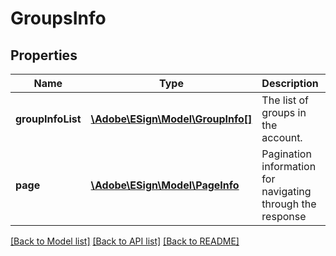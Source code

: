 # GroupsInfo

## Properties
Name | Type | Description | Notes
------------ | ------------- | ------------- | -------------
**groupInfoList** | [**\Adobe\ESign\Model\GroupInfo[]**](GroupInfo.md) | The list of groups in the account. | [optional] 
**page** | [**\Adobe\ESign\Model\PageInfo**](PageInfo.md) | Pagination information for navigating through the response | [optional] 

[[Back to Model list]](../README.md#documentation-for-models) [[Back to API list]](../README.md#documentation-for-api-endpoints) [[Back to README]](../README.md)


